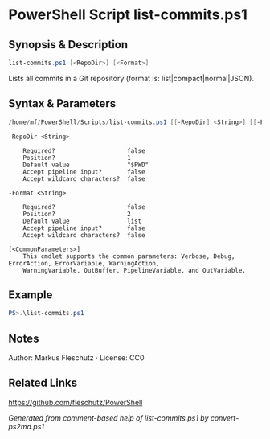 # PowerShell Script list-commits.ps1

## Synopsis & Description
```powershell
list-commits.ps1 [<RepoDir>] [<Format>]
```

Lists all commits in a Git repository (format is: list|compact|normal|JSON).

## Syntax & Parameters
```powershell
/home/mf/PowerShell/Scripts/list-commits.ps1 [[-RepoDir] <String>] [[-Format] <String>] [<CommonParameters>]
```

```
-RepoDir <String>
    
    Required?                    false
    Position?                    1
    Default value                "$PWD"
    Accept pipeline input?       false
    Accept wildcard characters?  false
```

```
-Format <String>
    
    Required?                    false
    Position?                    2
    Default value                list
    Accept pipeline input?       false
    Accept wildcard characters?  false
```

```
[<CommonParameters>]
    This cmdlet supports the common parameters: Verbose, Debug, ErrorAction, ErrorVariable, WarningAction, 
    WarningVariable, OutBuffer, PipelineVariable, and OutVariable.
```

## Example
```powershell
PS>.\list-commits.ps1
```


## Notes
Author: Markus Fleschutz · License: CC0

## Related Links
https://github.com/fleschutz/PowerShell

*Generated from comment-based help of list-commits.ps1 by convert-ps2md.ps1*
